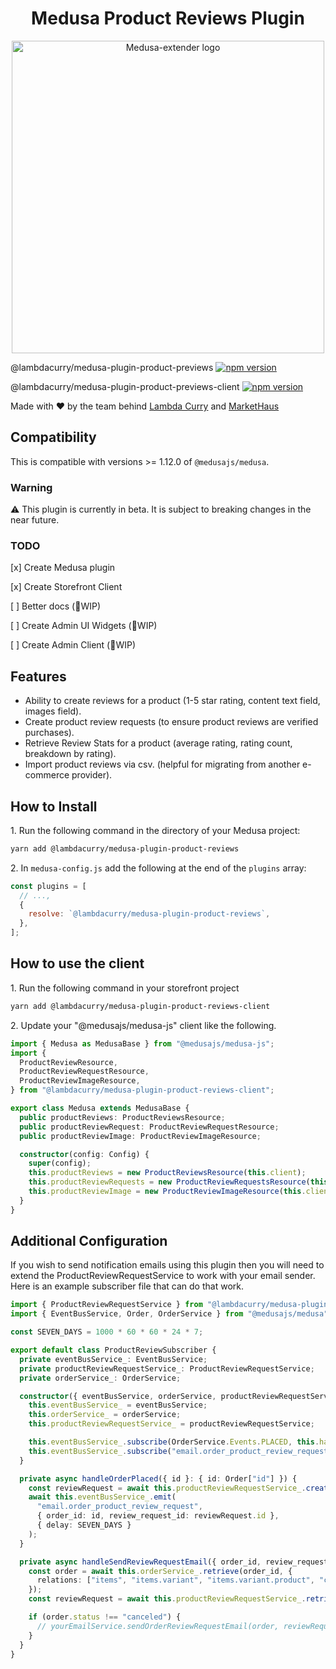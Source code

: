 <h1 align="center">Medusa Product Reviews Plugin</h1>

<p align="center">
  <img src="https://img.freepik.com/premium-vector/five-star-rating-icon-rating-stars-vector-flat-stars-isolated_118339-1270.jpg" alt="Medusa-extender logo" width="500" height="auto" />
</p>

@lambdacurry/medusa-plugin-product-previews [![npm version](https://badge.fury.io/js/@lambdacurry%2Fmedusa-plugin-product-reviews.svg)](https://badge.fury.io/js/@lambdacurry%2Fmedusa-plugin-product-reviews)

@lambdacurry/medusa-plugin-product-previews-client [![npm version](https://badge.fury.io/js/@lambdacurry%2Fmedusa-plugin-product-reviews-client.svg)](https://badge.fury.io/js/@lambdacurry%2Fmedusa-plugin-product-reviews-client)

<p> Made with ❤️ by the team behind <a href="https://lambdacurry.dev">Lambda Curry</a> and <a href="https://market.haus">MarketHaus</a> </p>

## Compatibility

This is compatible with versions >= 1.12.0 of `@medusajs/medusa`.

### Warning

⚠️ This plugin is currently in beta. It is subject to breaking changes in the near future.

### TODO

[x] Create Medusa plugin

[x] Create Storefront Client

[ ] Better docs (🚧WIP)

[ ] Create Admin UI Widgets (🚧WIP)

[ ] Create Admin Client (🚧WIP)

## Features

- Ability to create reviews for a product (1-5 star rating, content text field, images field).
- Create product review requests (to ensure product reviews are verified purchases).
- Retrieve Review Stats for a product (average rating, rating count, breakdown by rating).
- Import product reviews via csv. (helpful for migrating from another e-commerce provider).

## How to Install

1\. Run the following command in the directory of your Medusa project:

```bash
yarn add @lambdacurry/medusa-plugin-product-reviews
```

2\. In `medusa-config.js` add the following at the end of the `plugins` array:

```js
const plugins = [
  // ...,
  {
    resolve: `@lambdacurry/medusa-plugin-product-reviews`,
  },
];
```

## How to use the client

1\. Run the following command in your storefront project

```bash
yarn add @lambdacurry/medusa-plugin-product-reviews-client
```

2\. Update your "@medusajs/medusa-js" client like the following.

```typescript
import { Medusa as MedusaBase } from "@medusajs/medusa-js";
import {
  ProductReviewResource,
  ProductReviewRequestResource,
  ProductReviewImageResource,
} from "@lambdacurry/medusa-plugin-product-reviews-client";

export class Medusa extends MedusaBase {
  public productReviews: ProductReviewsResource;
  public productReviewRequest: ProductReviewRequestResource;
  public productReviewImage: ProductReviewImageResource;

  constructor(config: Config) {
    super(config);
    this.productReviews = new ProductReviewsResource(this.client);
    this.productReviewRequests = new ProductReviewRequestsResource(this.client);
    this.productReviewImage = new ProductReviewImageResource(this.client);
  }
}
```

## Additional Configuration

If you wish to send notification emails using this plugin then you will need to extend the ProductReviewRequestService to work with your email sender. Here is an example subscriber file that can do that work.

```typescript
import { ProductReviewRequestService } from "@lambdacurry/medusa-plugin-product-reviews";
import { EventBusService, Order, OrderService } from "@medusajs/medusa";

const SEVEN_DAYS = 1000 * 60 * 60 * 24 * 7;

export default class ProductReviewSubscriber {
  private eventBusService_: EventBusService;
  private productReviewRequestService_: ProductReviewRequestService;
  private orderService_: OrderService;

  constructor({ eventBusService, orderService, productReviewRequestService }) {
    this.eventBusService_ = eventBusService;
    this.orderService_ = orderService;
    this.productReviewRequestService_ = productReviewRequestService;

    this.eventBusService_.subscribe(OrderService.Events.PLACED, this.handleOrderPlaced.bind(this));
    this.eventBusService_.subscribe("email.order_product_review_request", this.handleSendReviewRequestEmail.bind(this));
  }

  private async handleOrderPlaced({ id }: { id: Order["id"] }) {
    const reviewRequest = await this.productReviewRequestService_.create(id);
    await this.eventBusService_.emit(
      "email.order_product_review_request",
      { order_id: id, review_request_id: reviewRequest.id },
      { delay: SEVEN_DAYS }
    );
  }

  private async handleSendReviewRequestEmail({ order_id, review_request_id }) {
    const order = await this.orderService_.retrieve(order_id, {
      relations: ["items", "items.variant", "items.variant.product", "customer"],
    });
    const reviewRequest = await this.productReviewRequestService_.retrieve(review_request_id);

    if (order.status !== "canceled") {
      // yourEmailService.sendOrderReviewRequestEmail(order, reviewRequest)
    }
  }
}
```

